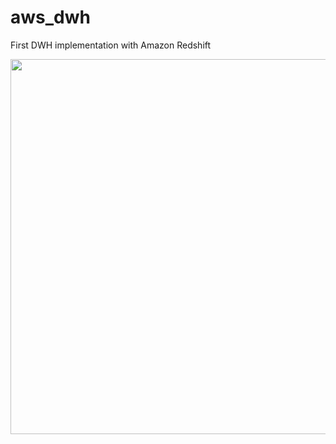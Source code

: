 # aws_dwh
First DWH implementation with Amazon Redshift 

[<img src="https://www.neoadviser.com/wp-content/uploads/2019/05/power-bi.jpg" width="600">](https://app.powerbi.com/view?r=eyJrIjoiZjM5NTlmNzMtNjEyYy00YzgyLTk0YjgtNWFiOTJmZDVjZDc0IiwidCI6IjAyZDljYjNmLTFmZDMtNDQyMS05YjVkLTYwY2MxMzNhNTg3YSIsImMiOjJ9)

